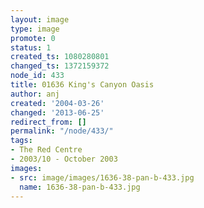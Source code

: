 ```yaml
---
layout: image
type: image
promote: 0
status: 1
created_ts: 1080280801
changed_ts: 1372159372
node_id: 433
title: 01636 King's Canyon Oasis
author: anj
created: '2004-03-26'
changed: '2013-06-25'
redirect_from: []
permalink: "/node/433/"
tags:
- The Red Centre
- 2003/10 - October 2003
images:
- src: image/images/1636-38-pan-b-433.jpg
  name: 1636-38-pan-b-433.jpg
---
```


